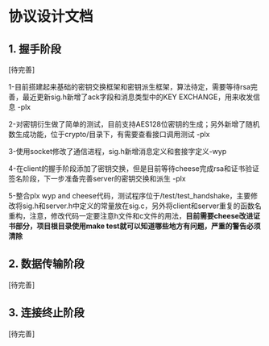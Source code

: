 # 协议设计文档

## 1. 握手阶段
[待完善]

1-目前搭建起来基础的密钥交换框架和密钥派生框架，算法待定，需要等待rsa完善，最近更新sig.h新增了ack字段和消息类型中的KEY EXCHANGE，用来收发信息 -plx

2-对密钥衍生做了简单的测试，目前支持AES128位密钥的生成；另外新增了随机数生成功能，位于crypto/目录下，有需要查看接口调用测试 -plx

3-使用socket修改了通信进程，sig.h新增消息定义和套接字定义-wyp

4-在client的握手阶段添加了密钥交换，但是目前等待cheese完成rsa和证书验证签名阶段，下一步准备完善server的密钥交换和派生 -plx

5-整合plx wyp and cheese代码，测试程序位于/test/test_handshake，主要修改将sig.h和server.h中定义的常量放在sig.c，另外将client和server重复的函数名重构，注意，修改代码一定要注意h文件和c文件的用法，**目前需要cheese改进证书部分，项目根目录使用make test就可以知道哪些地方有问题，严重的警告必须清除**
## 2. 数据传输阶段
[待完善]

## 3. 连接终止阶段
[待完善]
